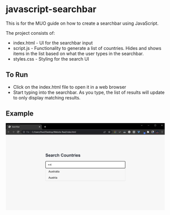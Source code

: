 # javascript-searchbar

This is for the MUO guide on how to create a searchbar using JavaScript.

The project consists of:
* index.html - UI for the searchbar input
* script.js - Functionality to generate a list of countries. Hides and shows items in the list based on what the user types in the searchbar.
* styles.css - Styling for the search UI

## To Run

* Click on the index.html file to open it in a web browser
* Start typing into the searchbar. As you type, the list of results will update to only display matching results.

## Example

![alt text](preview-image.jpg)
